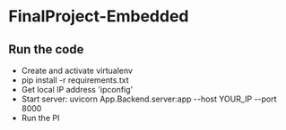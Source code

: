 # FinalProject-Embedded

## Run the code
- Create and activate virtualenv
- pip install -r requirements.txt
- Get local IP address 'ipconfig'
- Start server: uvicorn App.Backend.server:app --host YOUR_IP --port 8000
- Run the PI
